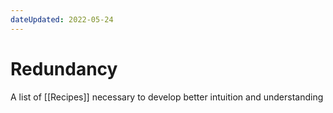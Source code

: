```yaml
---
dateUpdated: 2022-05-24
---
```


# Redundancy
A list of [[Recipes]] necessary to develop better intuition and understanding